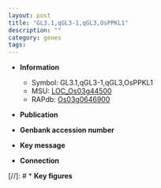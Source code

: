 ```yaml
---
layout: post
title: "GL3.1,qGL3-1,qGL3,OsPPKL1"
description: ""
category: genes
tags: 
---
```


* **Information**  
    + Symbol: GL3.1,qGL3-1,qGL3,OsPPKL1  
    + MSU: [LOC_Os03g44500](http://rice.uga.edu/cgi-bin/ORF_infopage.cgi?orf=LOC_Os03g44500)  
    + RAPdb: [Os03g0646900](http://rapdb.dna.affrc.go.jp/viewer/gbrowse_details/irgsp1?name=Os03g0646900)  

* **Publication**  

* **Genbank accession number**  

* **Key message**  

* **Connection**  

[//]: # * **Key figures**  


